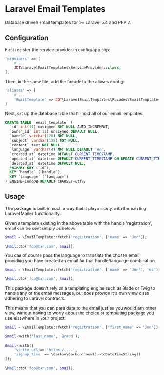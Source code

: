 # Laravel Email Templates

Database driven email templates for >= Laravel 5.4 and PHP 7.

## Configuration

First register the service provider in config/app.php:

```php
'providers' => [
    # ...
    JDT\LaravelEmailTemplates\ServiceProvider::class,
],
```

Then, in the same file, add the facade to the aliases config:

```php
'aliases' => [
    # ...
    'EmailTemplate' => JDT\LaravelEmailTemplates\Facades\EmailTemplates::class,
]
```

Next, set up the database table that'll hold all of our email templates:

```sql
CREATE TABLE `email_template` (
  `id` int(11) unsigned NOT NULL AUTO_INCREMENT,
  `owner_id` int(11) unsigned DEFAULT NULL,
  `handle` varchar(128) NOT NULL,
  `subject` varchar(128) NOT NULL,
  `content` text NOT NULL,
  `language` varchar(4) NOT NULL DEFAULT 'en',
  `created_at` datetime DEFAULT CURRENT_TIMESTAMP,
  `updated_at` datetime DEFAULT CURRENT_TIMESTAMP ON UPDATE CURRENT_TIMESTAMP,
  `deleted_at` datetime DEFAULT NULL,
  PRIMARY KEY (`id`),
  KEY `handle` (`handle`),
  KEY `language` (`language`)
) ENGINE=InnoDB DEFAULT CHARSET=utf8;
```

## Usage

The package is built in such a way that it plays nicely with the existing Laravel Mailer functionality.

Given a template existing in the above table with the handle 'registration', email can be sent simply as below:

```php
$mail = \EmailTemplate::fetch('registration', ['name' => 'Jon']);
 
\Mail::to('foo@bar.com', $mail);
```

You can of course pass the language to translate the chosen email, providing you have created an email for that
handle/language combination.

```php
$mail = \EmailTemplate::fetch('registration', ['name' => 'Jon'], 'es');
 
\Mail::to('foo@bar.com', $mail);
```

This package doesn't rely on a templating engine such as Blade or Twig to handle any 
of the email messages, but does provide it's own view class adhering to Laravel contracts.

This means that you can pass data to the email just as you would any other view, without 
having to worry about the choice of templating package you use elsewhere in your project.

```php
$mail = \EmailTemplate::fetch('registration', ['first_name' => 'Jon']);
 
$mail->with('last_name', 'Braud');
 
$mail->with([
    'verify_url'=> 'https:/....',
    'signup_time' => \Carbon\Carbon::now()->toDateTimeString()
]);
 
\Mail::to('foo@bar.com', $mail);
```